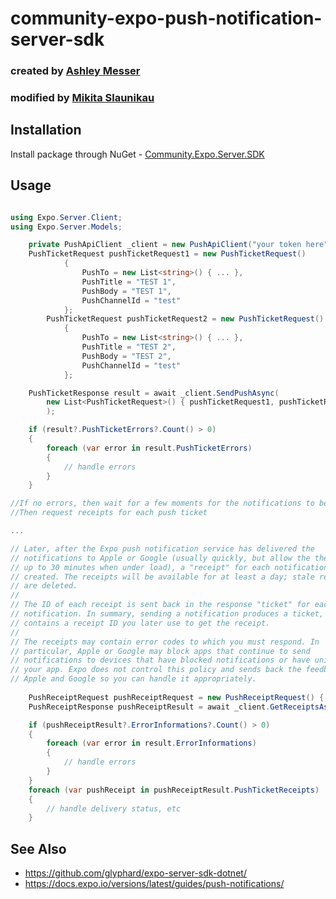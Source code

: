 # community-expo-push-notification-server-sdk
### created by [Ashley Messer](https://github.com/glyphard)
### modified by [Mikita Slaunikau](https://github.com/lil-kita)

## Installation

Install package through NuGet - [Community.Expo.Server.SDK](https://www.nuget.org/packages/Community.Expo.Server.SDK/)

## Usage

```cs

using Expo.Server.Client;
using Expo.Server.Models;

	private PushApiClient _client = new PushApiClient("your token here");
	PushTicketRequest pushTicketRequest1 = new PushTicketRequest()
            {
                PushTo = new List<string>() { ... },
                PushTitle = "TEST 1",
                PushBody = "TEST 1",
                PushChannelId = "test"
            };
        PushTicketRequest pushTicketRequest2 = new PushTicketRequest()
            {
                PushTo = new List<string>() { ... },
                PushTitle = "TEST 2",
                PushBody = "TEST 2",
                PushChannelId = "test"
            };

	PushTicketResponse result = await _client.SendPushAsync(
		new List<PushTicketRequest>() { pushTicketRequest1, pushTicketRequest2 }
		);

	if (result?.PushTicketErrors?.Count() > 0) 
	{
		foreach (var error in result.PushTicketErrors) 
		{
			// handle errors
		}
	}

//If no errors, then wait for a few moments for the notifications to be delivered
//Then request receipts for each push ticket

...

// Later, after the Expo push notification service has delivered the
// notifications to Apple or Google (usually quickly, but allow the the service
// up to 30 minutes when under load), a "receipt" for each notification is
// created. The receipts will be available for at least a day; stale receipts
// are deleted.
//
// The ID of each receipt is sent back in the response "ticket" for each
// notification. In summary, sending a notification produces a ticket, which
// contains a receipt ID you later use to get the receipt.
//
// The receipts may contain error codes to which you must respond. In
// particular, Apple or Google may block apps that continue to send
// notifications to devices that have blocked notifications or have uninstalled
// your app. Expo does not control this policy and sends back the feedback from
// Apple and Google so you can handle it appropriately.
	
	PushReceiptRequest pushReceiptRequest = new PushReceiptRequest() { PushTicketIds = new List<string>() { ... } };
	PushReceiptResponse pushReceiptResult = await _client.GetReceiptsAsync(pushReceiptRequest);

	if (pushReceiptResult?.ErrorInformations?.Count() > 0) 
	{
		foreach (var error in result.ErrorInformations) 
		{
			// handle errors
		}
	}
	foreach (var pushReceipt in pushReceiptResult.PushTicketReceipts) 
	{
		// handle delivery status, etc
	}
```

## See Also

  * https://github.com/glyphard/expo-server-sdk-dotnet/
  * https://docs.expo.io/versions/latest/guides/push-notifications/
 